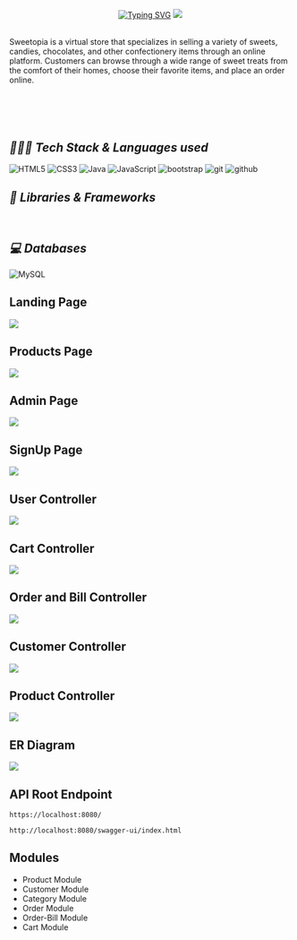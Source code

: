 
<p align="center">
 <a href="https://git.io/typing-svg"><img src="https://readme-typing-svg.demolab.com?font=Delicious+Handrawn&weight=100&size=53&pause=1000&color=C3F70C&center=true&vCenter=true&width=605&height=118&lines=Welcome+to+Sweetopia" alt="Typing SVG" /></a>
<img src="https://i.postimg.cc/t48N2qV0/Sweetopia-Logo-modified.png"/>
</p>
<br>
Sweetopia is a virtual store that specializes in selling a variety of sweets, candies, chocolates, and other confectionery items through an online platform. Customers can browse through a wide range of sweet treats from the comfort of their homes, choose their favorite items, and place an order online.

### <h2 style="margin-top:100px ;"><i>👨🏻‍💻 Tech Stack & Languages used</i></h2>
![HTML5](https://img.shields.io/badge/HTML5-E34F26?style=for-the-badge&logo=html5&logoColor=white)
![CSS3](https://img.shields.io/badge/CSS3-1572B6?style=for-the-badge&logo=css3&logoColor=white)
![Java](https://img.shields.io/badge/Java-ED8B00?style=for-the-badge&logo=java&logoColor=white)
![JavaScript](https://img.shields.io/badge/JavaScript-323330?style=for-the-badge&logo=javascript&logoColor=F7DF1E)
<img src="https://img.shields.io/badge/Libraries-563D7C?style=for-the-badge&logo=bootstrap&logoColor=white" alt="bootstrap" />
<img src="https://img.shields.io/badge/Git-f44d27?style=for-the-badge&logo=git&logoColor=white" alt="git" />
<img src="https://img.shields.io/badge/GitHub-100000?style=for-the-badge&logo=github&logoColor=white" alt="github" />



### <h2><i>🚀 Libraries & Frameworks</i></h2>
<a href="" target="blank"><img src="https://img.shields.io/static/v1?style=for-the-badge&message=Spring&color=852100&label=" alt=""/></a>
<a href="" target="blank"><img src="https://img.shields.io/static/v1?style=for-the-badge&message=SpringBoot&color=00d09c&label=" alt="" /></a>
<a href="" target="blank"><img src="https://img.shields.io/static/v1?style=for-the-badge&message=Hibernate&color=000030&label=" alt=""/></a>
<a href="" target="blank"><img src="https://img.shields.io/static/v1?style=for-the-badge&message=JDBC&color=400030&label=" alt=""/></a>
<a href="" target="blank"><img src="https://img.shields.io/static/v1?style=for-the-badge&message=Servlets&color=700030&label=" alt=""/></a>


### <h2><i>💻 Databases</i></h2>
![MySQL](https://img.shields.io/badge/MySQL-00000F?style=for-the-badge&logo=mysql&logoColor=white)



## Landing Page
<img src="https://masai-course.s3.ap-south-1.amazonaws.com/editor/uploads/2023-04-03/LandingPage_528267.png"/>

## Products Page
<img src="https://masai-course.s3.ap-south-1.amazonaws.com/editor/uploads/2023-04-03/productPage_982896.png"/>

## Admin Page
<img src="https://masai-course.s3.ap-south-1.amazonaws.com/editor/uploads/2023-04-03/AdminPage_698492.png"/>

## SignUp Page
<img src="https://masai-course.s3.ap-south-1.amazonaws.com/editor/uploads/2023-04-03/signup_319080.png"/>

## User Controller
<img src="https://masai-course.s3.ap-south-1.amazonaws.com/editor/uploads/2023-05-25/UserController_114282.jpeg"/>

## Cart Controller
<img src="https://masai-course.s3.ap-south-1.amazonaws.com/editor/uploads/2023-04-10/CartController_512843.png"/>

## Order and Bill Controller
<img src="https://masai-course.s3.ap-south-1.amazonaws.com/editor/uploads/2023-04-03/orderAndOrderBillController_708469.png"/>

## Customer Controller
<img src="https://masai-course.s3.ap-south-1.amazonaws.com/editor/uploads/2023-04-10/CustomerController_534541.png"/>

## Product Controller
<img src="https://masai-course.s3.ap-south-1.amazonaws.com/editor/uploads/2023-04-03/productController_810068.png"/>

## ER Diagram
<img src="https://masai-course.s3.ap-south-1.amazonaws.com/editor/uploads/2023-04-03/Er_929559.jpeg"/>

## API Root Endpoint

```
https://localhost:8080/
```

```
http://localhost:8080/swagger-ui/index.html
```

## Modules
- Product Module
- Customer Module
- Category Module
- Order Module
- Order-Bill Module
- Cart Module
